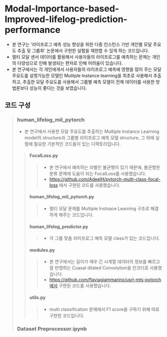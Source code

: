 # Modal-Importance-based-Improved-lifelog-prediction-performance
- 본 연구는 '라이프로그 예측 성능 향상을 위한 다중 인스턴스 기반 개인별 모달 주요도 추출 및 그룹화' 논문에서 구현한 실험을 재현할 수 있게 하는 코드입니다.
- 멀티 모달 센서 데이터를 활용해서 사용자들의 라이프로그를 예측하는 문제는 개인의 다양성으로 인해 발생되는 편차로 인해 어려움이 있습니다.
- 본 연구에서는 각 개인에게서 사용자들의 라이프로그 예측에 영향을 많이 주는 모달 주요도를 설명가능한 모델인 Mulitple Instance learning을 최초로 사용해서 추출하고, 추출한 모달 주요도를 사용해서 그룹별 예측 모델이 전체 데이터를 사용한 방법론보다 성능이 좋다는 것을 보였습니다.

## 코드 구성
> ### human_lifelog_mil_pytorch
> - 본 연구에서 사용한 모달 주요도를 추출하는 Multiple Instance Learning model의 structure과 그룹별 라이프로그 예측 모델 structure, 그 외에 실험에 필요한 기본적인 코드들이 있는 디렉토리입니다.
>> #### FocalLoss.py
>>>  - 본 연구에서 예측하는 라벨인 불균형이 있기 때문에, 불균형한 분류 문제에 도움이 되는 FocalLoss를 사용했습니다.  
>>>  - https://github.com/AdeelH/pytorch-multi-class-focal-loss 에서 구현된 코드를 사용했습니다.  
>> #### human_lifelog_mil_pytorch.py
>>>  - 멀티 모달 문제를 Multiple Instnace Learning 구조로 해결하게 해주는 코드입니다.  
>> #### human_lifelog_predictor.py
>>>  - 각 그룹 맞춤 라이프로그 예측 모델 class가 있는 코드입니다.  
>> #### modules.py
>>>  - 본 연구에서는 길이가 매우 긴 시계열 데이터의 정보를 빠르고 잘 반영하는 Cuasal dilated Convolution을 인코더로 사용했습니다.  
>>>  - https://github.com/flaviagiammarino/usrl-mts-pytorch에서 구현된 코드를 사용했습니다.  
>> #### utils.py
>>>  - multi classification 문제에서 F1 score을 구하기 위해 따로 구현한 코드입니다.  
>>>  
> ### Dataset Preprocessor.ipynb
